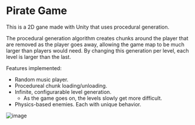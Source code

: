 # Pirate Game

This is a 2D gane made with Unity that uses procedural generation. 

The procedural generation algorithm creates chunks around the player that are removed as the player goes away, allowing the game map to be much larger than players would need. By changing this generation per level, each level is larger than the last.

Features implemented:
- Random music player.
- Procedureal chunk loading/unloading.
- Infinite, configurarable level generation.
  - As the game goes on, the levels slowly get more difficult.
- Physics-based enemies. Each with unique behavior.

![image](https://github.com/user-attachments/assets/0d6a7fbf-4d5b-4183-8373-5e7a3e6819e3)
